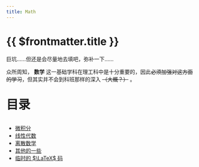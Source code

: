 ```yaml
---
title: Math
---
```


# {{ $frontmatter.title }}



巨坑......但还是会尽量地去填吧，弥补一下......

众所周知， $\textbf{数学}$ 这一基础学科在理工科中是十分重要的，因此~~必须加强对这方面的学习~~，但其实并不会到科班那样的深入 ~~（大概？）~~ 。

<p style="font-size: 32px; font-weight: bold;">目录</p>

- [微积分](Calculus/README.md)
- [线性代数](LinearAlgebra/README.md)
- [离散数学](DiscreteMathematics/README.md)
- [其他的一些](Others.md)
- [临时的 $\LaTeX$ 码 ](latex_t.md)
